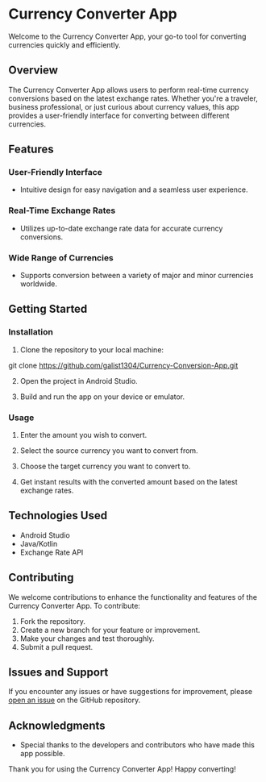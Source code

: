 # Currency Converter App

Welcome to the Currency Converter App, your go-to tool for converting currencies quickly and efficiently.

## Overview

The Currency Converter App allows users to perform real-time currency conversions based on the latest exchange rates. Whether you're a traveler, business professional, or just curious about currency values, this app provides a user-friendly interface for converting between different currencies.

## Features

### User-Friendly Interface

- Intuitive design for easy navigation and a seamless user experience.

### Real-Time Exchange Rates

- Utilizes up-to-date exchange rate data for accurate currency conversions.

### Wide Range of Currencies

- Supports conversion between a variety of major and minor currencies worldwide.

## Getting Started

### Installation

1. Clone the repository to your local machine:

git clone https://github.com/galist1304/Currency-Conversion-App.git

2. Open the project in Android Studio.

3. Build and run the app on your device or emulator.

### Usage

1. Enter the amount you wish to convert.

2. Select the source currency you want to convert from.

3. Choose the target currency you want to convert to.

4. Get instant results with the converted amount based on the latest exchange rates.


## Technologies Used

- Android Studio
- Java/Kotlin
- Exchange Rate API

## Contributing

We welcome contributions to enhance the functionality and features of the Currency Converter App. To contribute:

1. Fork the repository.
2. Create a new branch for your feature or improvement.
3. Make your changes and test thoroughly.
4. Submit a pull request.

## Issues and Support

If you encounter any issues or have suggestions for improvement, please [open an issue](https://github.com/your-username/currency-converter-app/issues) on the GitHub repository.


## Acknowledgments

- Special thanks to the developers and contributors who have made this app possible.

Thank you for using the Currency Converter App! Happy converting!
